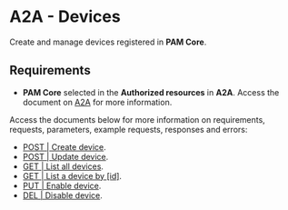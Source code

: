 # A2A - Devices

Create and manage devices registered in **PAM Core**.

## Requirements
* **PAM Core** selected in the **Authorized resources** in **A2A**.
Access the document on [A2A](/v4/docs/a2a) for more information.


Access the documents below for more information on requirements, requests, parameters, example requests, responses and errors:

- [POST | Create device](/v4/docs/api-post-create-device).
- [POST | Update device](/v4/docs/api-post-update-device).
- [GET | List all devices](/v4/docs/api-get-list-all-devices).
- [GET | List a device by [id]](/v4/docs/api-get-list-a-device).
- [PUT | Enable device](/v4/docs/api-put-enable-device).
- [DEL | Disable device](/v4/docs/api-del-disable-device).